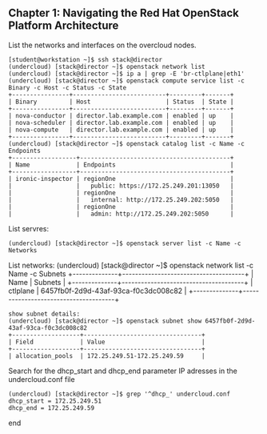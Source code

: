 ## Chapter 1: Navigating the Red Hat OpenStack Platform Architecture

List the networks and interfaces on the overcloud nodes.

```
[student@workstation ~]$ ssh stack@director
(undercloud) [stack@director ~]$ openstack network list
(undercloud) [stack@director ~]$ ip a | grep -E 'br-ctlplane|eth1'
(undercloud) [stack@director ~]$ openstack compute service list -c Binary -c Host -c Status -c State
+----------------+--------------------------+---------+-------+
| Binary         | Host                     | Status  | State |
+----------------+--------------------------+---------+-------+
| nova-conductor | director.lab.example.com | enabled | up    |
| nova-scheduler | director.lab.example.com | enabled | up    |
| nova-compute   | director.lab.example.com | enabled | up    |
+----------------+--------------------------+---------+-------+
(undercloud) [stack@director ~]$ openstack catalog list -c Name -c Endpoints
+------------------+------------------------------------------+
| Name             | Endpoints                                |
+------------------+------------------------------------------+
| ironic-inspector | regionOne                                |
|                  |   public: https://172.25.249.201:13050   |
|                  | regionOne                                |
|                  |   internal: http://172.25.249.202:5050   |
|                  | regionOne                                |
|                  |   admin: http://172.25.249.202:5050      |
```
List servres:
```
(undercloud) [stack@director ~]$ openstack server list -c Name -c Networks
```
List networks:
(undercloud) [stack@director ~]$ openstack network list -c Name -c Subnets
+--------------+--------------------------------------+
| Name         | Subnets                              |
+--------------+--------------------------------------+
| ctlplane     | 6457fb0f-2d9d-43af-93ca-f0c3dc008c82 |
+--------------+--------------------------------------+

```
show subnet details:
(undercloud) [stack@director ~]$ openstack subnet show 6457fb0f-2d9d-43af-93ca-f0c3dc008c82
+-------------------+---------------------------------+
| Field             | Value                           |
+-------------------+---------------------------------+
| allocation_pools  | 172.25.249.51-172.25.249.59     |
```
Search for the dhcp_start and dhcp_end parameter IP adresses in the undercloud.conf file
```
(undercloud) [stack@director ~]$ grep '^dhcp_' undercloud.conf
dhcp_start = 172.25.249.51
dhcp_end = 172.25.249.59
```
end
